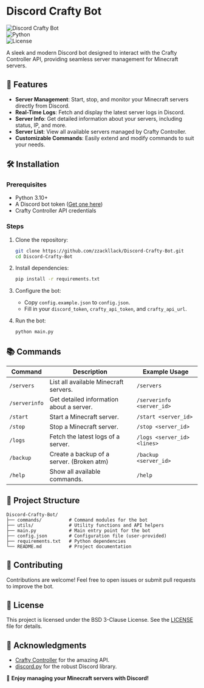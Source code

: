 # Discord Crafty Bot  

![Discord Crafty Bot](https://img.shields.io/badge/Discord-Bot-blue?style=for-the-badge&logo=discord)  
![Python](https://img.shields.io/badge/Python-3.10+-blue?style=for-the-badge&logo=python)  
![License](https://img.shields.io/badge/License-BSD3-green?style=for-the-badge)  

A sleek and modern Discord bot designed to interact with the Crafty Controller API, providing seamless server management for Minecraft servers.  

## 🚀 Features

- **Server Management**: Start, stop, and monitor your Minecraft servers directly from Discord.  
- **Real-Time Logs**: Fetch and display the latest server logs in Discord.  
- **Server Info**: Get detailed information about your servers, including status, IP, and more.  
- **Server List**: View all available servers managed by Crafty Controller.  
- **Customizable Commands**: Easily extend and modify commands to suit your needs.  

## 🛠️ Installation

### Prerequisites
- Python 3.10+  
- A Discord bot token ([Get one here](https://discord.com/developers/applications))  
- Crafty Controller API credentials  

### Steps

1. Clone the repository:
    ```bash  
    git clone https://github.com/zzackllack/Discord-Crafty-Bot.git  
    cd Discord-Crafty-Bot  
    ```  

2. Install dependencies:
    ```bash  
    pip install -r requirements.txt  
    ```  

3. Configure the bot:
    - Copy `config.example.json` to `config.json`.
    - Fill in your `discord_token`, `crafty_api_token`, and `crafty_api_url`.

4. Run the bot:
    ```bash
    python main.py
    ```  

## 📚 Commands

| Command         | Description                                   | Example Usage                |  
|------------------|-----------------------------------------------|------------------------------|  
| `/servers`       | List all available Minecraft servers.         | `/servers`                   |  
| `/serverinfo`    | Get detailed information about a server.      | `/serverinfo <server_id>`    |  
| `/start`         | Start a Minecraft server.                    | `/start <server_id>`         |  
| `/stop`          | Stop a Minecraft server.                     | `/stop <server_id>`          |  
| `/logs`          | Fetch the latest logs of a server.           | `/logs <server_id> <lines>`  |
| `/backup`        | Create a backup of a server. (Broken atm)    | `/backup <server_id>`        |
| `/help`          | Show all available commands.                  | `/help`                      |

## 🧩 Project Structure

```plaintext  
Discord-Crafty-Bot/  
├── commands/          # Command modules for the bot  
├── utils/             # Utility functions and API helpers  
├── main.py            # Main entry point for the bot  
├── config.json        # Configuration file (user-provided)  
├── requirements.txt   # Python dependencies  
└── README.md          # Project documentation  
```  

## 🤝 Contributing

Contributions are welcome! Feel free to open issues or submit pull requests to improve the bot.  

## 📄 License

This project is licensed under the BSD 3-Clause License. See the [LICENSE](LICENSE) file for details.  

## 🌟 Acknowledgments

- [Crafty Controller](https://github.com/crafty-controller/crafty-4) for the amazing API.  
- [discord.py](https://discordpy.readthedocs.io/) for the robust Discord library.  

🎉 **Enjoy managing your Minecraft servers with Discord!**  